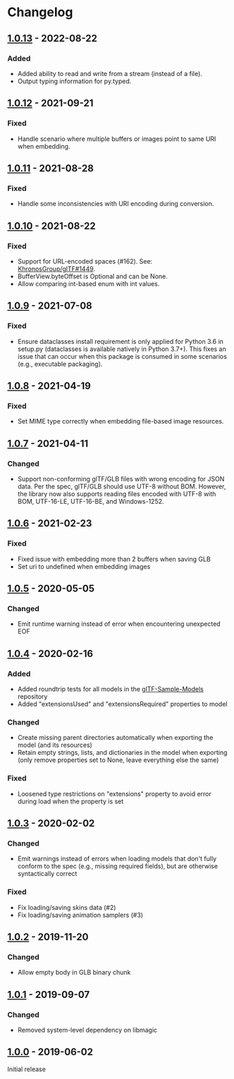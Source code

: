 # Changelog

## [1.0.13](https://github.com/sergkr/gltflib/releases/tag/v1.0.13) - 2022-08-22

### Added
- Added ability to read and write from a stream (instead of a file).
- Output typing information for py.typed.

## [1.0.12](https://github.com/sergkr/gltflib/releases/tag/v1.0.12) - 2021-09-21

### Fixed
- Handle scenario where multiple buffers or images point to same URI when embedding.

## [1.0.11](https://github.com/sergkr/gltflib/releases/tag/v1.0.11) - 2021-08-28

### Fixed
- Handle some inconsistencies with URI encoding during conversion.

## [1.0.10](https://github.com/sergkr/gltflib/releases/tag/v1.0.10) - 2021-08-22

### Fixed
- Support for URL-encoded spaces (#162). See: [KhronosGroup/glTF#1449](https://github.com/KhronosGroup/glTF/issues/1449).
- BufferView.byteOffset is Optional and can be None.
- Allow comparing int-based enum with int values.

## [1.0.9](https://github.com/sergkr/gltflib/releases/tag/v1.0.9) - 2021-07-08

### Fixed
- Ensure dataclasses install requirement is only applied for Python 3.6 in setup.py (dataclasses is
  available natively in Python 3.7+). This fixes an issue that can occur when this package is
  consumed in some scenarios (e.g., executable packaging).

## [1.0.8](https://github.com/sergkr/gltflib/releases/tag/v1.0.8) - 2021-04-19

### Fixed
- Set MIME type correctly when embedding file-based image resources.

## [1.0.7](https://github.com/sergkr/gltflib/releases/tag/v1.0.7) - 2021-04-11

### Changed
- Support non-conforming glTF/GLB files with wrong encoding for JSON data. Per the spec, glTF/GLB should
use UTF-8 without BOM. However, the library now also supports reading files encoded with UTF-8 with BOM,
UTF-16-LE, UTF-16-BE, and Windows-1252.

## [1.0.6](https://github.com/sergkr/gltflib/releases/tag/v1.0.6) - 2021-02-23

### Fixed
- Fixed issue with embedding more than 2 buffers when saving GLB
- Set uri to undefined when embedding images

## [1.0.5](https://github.com/sergkr/gltflib/releases/tag/v1.0.5) - 2020-05-05

### Changed
- Emit runtime warning instead of error when encountering unexpected EOF

## [1.0.4](https://github.com/sergkr/gltflib/releases/tag/v1.0.4) - 2020-02-16

### Added
- Added roundtrip tests for all models in the
[glTF-Sample-Models](https://github.com/KhronosGroup/glTF-Sample-Models) repository
- Added "extensionsUsed" and "extensionsRequired" properties to model

### Changed
- Create missing parent directories automatically when exporting the model (and its resources)
- Retain empty strings, lists, and dictionaries in the model when exporting (only remove properties set to None, leave
everything else the same)

### Fixed
- Loosened type restrictions on "extensions" property to avoid error during load when the property is set

## [1.0.3](https://github.com/sergkr/gltflib/releases/tag/v1.0.3) - 2020-02-02

### Changed
- Emit warnings instead of errors when loading models that don't fully conform to the spec
(e.g., missing required fields), but are otherwise syntactically correct

### Fixed
- Fix loading/saving skins data (#2)
- Fix loading/saving animation samplers (#3)

## [1.0.2](https://github.com/sergkr/gltflib/releases/tag/v1.0.2) - 2019-11-20

### Changed
- Allow empty body in GLB binary chunk

## [1.0.1](https://github.com/sergkr/gltflib/releases/tag/v1.0.1) - 2019-09-07

### Changed
- Removed system-level dependency on libmagic

## [1.0.0](https://github.com/sergkr/gltflib/releases/tag/v1.0.0) - 2019-06-02

Initial release
